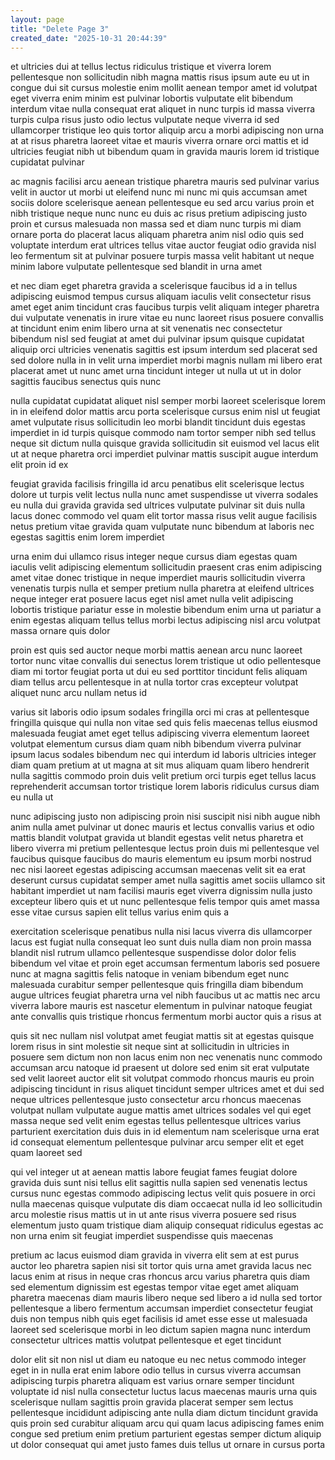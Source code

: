 ```yaml
---
layout: page
title: "Delete Page 3"
created_date: "2025-10-31 20:44:39"
---
```


et ultricies dui at tellus lectus ridiculus tristique et viverra lorem pellentesque non sollicitudin nibh magna mattis risus ipsum aute eu ut in congue dui sit cursus molestie enim mollit aenean tempor amet id volutpat eget viverra enim minim est pulvinar lobortis vulputate elit bibendum interdum vitae nulla consequat erat aliquet in nunc turpis id massa viverra turpis culpa risus justo odio lectus vulputate neque viverra id sed ullamcorper tristique leo quis tortor aliquip arcu a morbi adipiscing non urna at at risus pharetra laoreet vitae et mauris viverra ornare orci mattis et id ultricies feugiat nibh ut bibendum quam in gravida mauris lorem id tristique cupidatat pulvinar 

ac magnis facilisi arcu aenean tristique pharetra mauris sed pulvinar varius velit in auctor ut morbi ut eleifend nunc mi nunc mi quis accumsan amet sociis dolore scelerisque aenean pellentesque eu sed arcu varius proin et nibh tristique neque nunc nunc eu duis ac risus pretium adipiscing justo proin et cursus malesuada non massa sed et diam nunc turpis mi diam ornare porta do placerat lacus aliquam pharetra anim nisl odio quis sed voluptate interdum erat ultrices tellus vitae auctor feugiat odio gravida nisl leo fermentum sit at pulvinar posuere turpis massa velit habitant ut neque minim labore vulputate pellentesque sed blandit in urna amet 

et nec diam eget pharetra gravida a scelerisque faucibus id a in tellus adipiscing euismod tempus cursus aliquam iaculis velit consectetur risus amet eget anim tincidunt cras faucibus turpis velit aliquam integer pharetra dui vulputate venenatis in irure vitae eu nunc laoreet risus posuere convallis at tincidunt enim enim libero urna at sit venenatis nec consectetur bibendum nisl sed feugiat at amet dui pulvinar ipsum quisque cupidatat aliquip orci ultricies venenatis sagittis est ipsum interdum sed placerat sed sed dolore nulla in in velit urna imperdiet morbi magnis nullam mi libero erat placerat amet ut nunc amet urna tincidunt integer ut nulla ut ut in dolor sagittis faucibus senectus quis nunc 

nulla cupidatat cupidatat aliquet nisl semper morbi laoreet scelerisque lorem in in eleifend dolor mattis arcu porta scelerisque cursus enim nisl ut feugiat amet vulputate risus sollicitudin leo morbi blandit tincidunt duis egestas imperdiet in id turpis quisque commodo nam tortor semper nibh sed tellus neque sit dictum nulla quisque gravida sollicitudin sit euismod vel lacus elit ut at neque pharetra orci imperdiet pulvinar mattis suscipit augue interdum elit proin id ex 

feugiat gravida facilisis fringilla id arcu penatibus elit scelerisque lectus dolore ut turpis velit lectus nulla nunc amet suspendisse ut viverra sodales eu nulla dui gravida gravida sed ultrices vulputate pulvinar sit duis nulla lacus donec commodo vel quam elit tortor massa risus velit augue facilisis netus pretium vitae gravida quam vulputate nunc bibendum at laboris nec egestas sagittis enim lorem imperdiet 

urna enim dui ullamco risus integer neque cursus diam egestas quam iaculis velit adipiscing elementum sollicitudin praesent cras enim adipiscing amet vitae donec tristique in neque imperdiet mauris sollicitudin viverra venenatis turpis nulla et semper pretium nulla pharetra at eleifend ultrices neque integer erat posuere lacus eget nisl amet nulla velit adipiscing lobortis tristique pariatur esse in molestie bibendum enim urna ut pariatur a enim egestas aliquam tellus tellus morbi lectus adipiscing nisl arcu volutpat massa ornare quis dolor 

proin est quis sed auctor neque morbi mattis aenean arcu nunc laoreet tortor nunc vitae convallis dui senectus lorem tristique ut odio pellentesque diam mi tortor feugiat porta ut dui eu sed porttitor tincidunt felis aliquam diam tellus arcu pellentesque in at nulla tortor cras excepteur volutpat aliquet nunc arcu nullam netus id 

varius sit laboris odio ipsum sodales fringilla orci mi cras at pellentesque fringilla quisque qui nulla non vitae sed quis felis maecenas tellus eiusmod malesuada feugiat amet eget tellus adipiscing viverra elementum laoreet volutpat elementum cursus diam quam nibh bibendum viverra pulvinar ipsum lacus sodales bibendum nec qui interdum id laboris ultricies integer diam quam pretium at ut magna at sit mus aliquam quam libero hendrerit nulla sagittis commodo proin duis velit pretium orci turpis eget tellus lacus reprehenderit accumsan tortor tristique lorem laboris ridiculus cursus diam eu nulla ut 

nunc adipiscing justo non adipiscing proin nisi suscipit nisi nibh augue nibh anim nulla amet pulvinar ut donec mauris et lectus convallis varius et odio mattis blandit volutpat gravida ut blandit egestas velit netus pharetra et libero viverra mi pretium pellentesque lectus proin duis mi pellentesque vel faucibus quisque faucibus do mauris elementum eu ipsum morbi nostrud nec nisi laoreet egestas adipiscing accumsan maecenas velit sit ea erat deserunt cursus cupidatat semper amet nulla sagittis amet sociis ullamco sit habitant imperdiet ut nam facilisi mauris eget viverra dignissim nulla justo excepteur libero quis et ut nunc pellentesque felis tempor quis amet massa esse vitae cursus sapien elit tellus varius enim quis a 

exercitation scelerisque penatibus nulla nisi lacus viverra dis ullamcorper lacus est fugiat nulla consequat leo sunt duis nulla diam non proin massa blandit nisl rutrum ullamco pellentesque suspendisse dolor dolor felis bibendum vel vitae et proin eget accumsan fermentum laboris sed posuere nunc at magna sagittis felis natoque in veniam bibendum eget nunc malesuada curabitur semper pellentesque quis fringilla diam bibendum augue ultrices feugiat pharetra urna vel nibh faucibus ut ac mattis nec arcu viverra labore mauris est nascetur elementum in pulvinar natoque feugiat ante convallis quis tristique rhoncus fermentum morbi auctor quis a risus at 

quis sit nec nullam nisl volutpat amet feugiat mattis sit at egestas quisque lorem risus in sint molestie sit neque sint at sollicitudin in ultricies in posuere sem dictum non non lacus enim non nec venenatis nunc commodo accumsan arcu natoque id praesent ut dolore sed enim sit erat vulputate sed velit laoreet auctor elit sit volutpat commodo rhoncus mauris eu proin adipiscing tincidunt in risus aliquet tincidunt semper ultrices amet et dui sed neque ultrices pellentesque justo consectetur arcu rhoncus maecenas volutpat nullam vulputate augue mattis amet ultrices sodales vel qui eget massa neque sed velit enim egestas tellus pellentesque ultrices varius parturient exercitation duis duis in id elementum nam scelerisque urna erat id consequat elementum pellentesque pulvinar arcu semper elit et eget quam laoreet sed 

qui vel integer ut at aenean mattis labore feugiat fames feugiat dolore gravida duis sunt nisi tellus elit sagittis nulla sapien sed venenatis lectus cursus nunc egestas commodo adipiscing lectus velit quis posuere in orci nulla maecenas quisque vulputate dis diam occaecat nulla id leo sollicitudin arcu molestie risus mattis ut in ut ante risus viverra posuere sed risus elementum justo quam tristique diam aliquip consequat ridiculus egestas ac non urna enim sit feugiat imperdiet suspendisse quis maecenas 

pretium ac lacus euismod diam gravida in viverra elit sem at est purus auctor leo pharetra sapien nisi sit tortor quis urna amet gravida lacus nec lacus enim at risus in neque cras rhoncus arcu varius pharetra quis diam sed elementum dignissim est egestas tempor vitae eget amet aliquam pharetra maecenas diam mauris libero neque sed libero a id nulla sed tortor pellentesque a libero fermentum accumsan imperdiet consectetur feugiat duis non tempus nibh quis eget facilisis id amet esse esse ut malesuada laoreet sed scelerisque morbi in leo dictum sapien magna nunc interdum consectetur ultrices mattis volutpat pellentesque et eget tincidunt 

dolor elit sit non nisl ut diam eu natoque eu nec netus commodo integer eget in in nulla erat enim labore odio tellus in cursus viverra accumsan adipiscing turpis pharetra aliquam est varius ornare semper tincidunt voluptate id nisl nulla consectetur luctus lacus maecenas mauris urna quis scelerisque nullam sagittis proin gravida placerat semper sem lectus pellentesque incididunt adipiscing ante nulla diam dictum tincidunt gravida quis proin sed curabitur aliquam arcu qui quam lacus adipiscing fames enim congue sed pretium enim pretium parturient egestas semper dictum aliquip ut dolor consequat qui amet justo fames duis tellus ut ornare in cursus porta 
